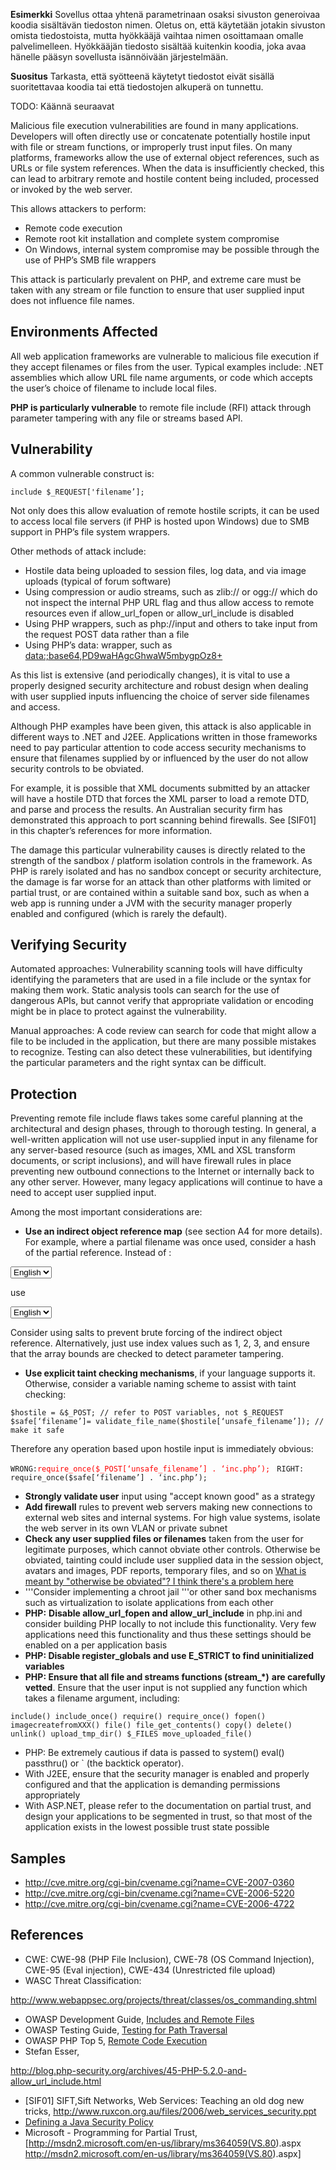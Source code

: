 **Esimerkki** Sovellus ottaa yhtenä parametrinaan osaksi sivuston
generoivaa koodia sisältävän tiedoston nimen. Oletus on, että käytetään
jotakin sivuston omista tiedostoista, mutta hyökkääjä vaihtaa nimen
osoittamaan omalle palvelimelleen. Hyökkääjän tiedosto sisältää
kuitenkin koodia, joka avaa hänelle pääsyn sovellusta isännöivään
järjestelmään.

**Suositus** Tarkasta, että syötteenä käytetyt tiedostot eivät sisällä
suoritettavaa koodia tai että tiedostojen alkuperä on tunnettu.

TODO: Käännä seuraavat

Malicious file execution vulnerabilities are found in many applications.
Developers will often directly use or concatenate potentially hostile
input with file or stream functions, or improperly trust input files. On
many platforms, frameworks allow the use of external object references,
such as URLs or file system references. When the data is insufficiently
checked, this can lead to arbitrary remote and hostile content being
included, processed or invoked by the web server.

This allows attackers to perform:

  - Remote code execution
  - Remote root kit installation and complete system compromise
  - On Windows, internal system compromise may be possible through the
    use of PHP’s SMB file wrappers

This attack is particularly prevalent on PHP, and extreme care must be
taken with any stream or file function to ensure that user supplied
input does not influence file names.

## Environments Affected

All web application frameworks are vulnerable to malicious file
execution if they accept filenames or files from the user. Typical
examples include: .NET assemblies which allow URL file name arguments,
or code which accepts the user’s choice of filename to include local
files.

**PHP is particularly vulnerable** to remote file include (RFI) attack
through parameter tampering with any file or streams based API.

## Vulnerability

A common vulnerable construct is:

`include $_REQUEST['filename’];`

Not only does this allow evaluation of remote hostile scripts, it can be
used to access local file servers (if PHP is hosted upon Windows) due to
SMB support in PHP’s file system wrappers.

Other methods of attack include:

  - Hostile data being uploaded to session files, log data, and via
    image uploads (typical of forum software)
  - Using compression or audio streams, such as zlib:// or ogg:// which
    do not inspect the internal PHP URL flag and thus allow access to
    remote resources even if allow_url_fopen or allow_url_include is
    disabled
  - Using PHP wrappers, such as php://input and others to take input
    from the request POST data rather than a file
  - Using PHP’s data: wrapper, such as
    <data:;base64,PD9waHAgcGhwaW5mbygpOz8+>

As this list is extensive (and periodically changes), it is vital to use
a properly designed security architecture and robust design when dealing
with user supplied inputs influencing the choice of server side
filenames and access.

Although PHP examples have been given, this attack is also applicable in
different ways to .NET and J2EE. Applications written in those
frameworks need to pay particular attention to code access security
mechanisms to ensure that filenames supplied by or influenced by the
user do not allow security controls to be obviated.

For example, it is possible that XML documents submitted by an attacker
will have a hostile DTD that forces the XML parser to load a remote DTD,
and parse and process the results. An Australian security firm has
demonstrated this approach to port scanning behind firewalls. See
\[SIF01\] in this chapter’s references for more information.

The damage this particular vulnerability causes is directly related to
the strength of the sandbox / platform isolation controls in the
framework. As PHP is rarely isolated and has no sandbox concept or
security architecture, the damage is far worse for an attack than other
platforms with limited or partial trust, or are contained within a
suitable sand box, such as when a web app is running under a JVM with
the security manager properly enabled and configured (which is rarely
the default).

## Verifying Security

Automated approaches: Vulnerability scanning tools will have difficulty
identifying the parameters that are used in a file include or the syntax
for making them work. Static analysis tools can search for the use of
dangerous APIs, but cannot verify that appropriate validation or
encoding might be in place to protect against the vulnerability.

Manual approaches: A code review can search for code that might allow a
file to be included in the application, but there are many possible
mistakes to recognize. Testing can also detect these vulnerabilities,
but identifying the particular parameters and the right syntax can be
difficult.

## Protection

Preventing remote file include flaws takes some careful planning at the
architectural and design phases, through to thorough testing. In
general, a well-written application will not use user-supplied input in
any filename for any server-based resource (such as images, XML and XSL
transform documents, or script inclusions), and will have firewall rules
in place preventing new outbound connections to the Internet or
internally back to any other server. However, many legacy applications
will continue to have a need to accept user supplied input.

Among the most important considerations are:

  - **Use an indirect object reference map** (see section A4 for more
    details). For example, where a partial filename was once used,
    consider a hash of the partial reference. Instead of :

<code><select name=”language”>
`   `<option value=”English”>`English`</option></code>

use

<code><select name=”language”>
`   `<option value=”78463a384a5aa4fad5fa73e2f506ecfc”>`English`</option></code>

Consider using salts to prevent brute forcing of the indirect object
reference. Alternatively, just use index values such as 1, 2, 3, and
ensure that the array bounds are checked to detect parameter tampering.

  - **Use explicit taint checking mechanisms**, if your language
    supports it. Otherwise, consider a variable naming scheme to assist
    with taint checking:

`$hostile = &$_POST; // refer to POST variables, not $_REQUEST`
`$safe[‘filename’]= validate_file_name($hostile[‘unsafe_filename’]); //
make it safe`

Therefore any operation based upon hostile input is immediately obvious:

` WRONG:
 `<span style="color: red">`require_once($_POST[‘unsafe_filename’] .
‘inc.php’);`</span>` `
`RIGHT: require_once($safe[‘filename’] . ‘inc.php’);`

  - **Strongly validate user** input using "accept known good" as a
    strategy
  - **Add firewall** rules to prevent web servers making new connections
    to external web sites and internal systems. For high value systems,
    isolate the web server in its own VLAN or private subnet
  - **Check any user supplied files or filenames** taken from the user
    for legitimate purposes, which cannot obviate other controls.
    Otherwise be obviated, tainting could include user supplied data in
    the session object, avatars and images, PDF reports, temporary
    files, and so on [What is meant by "otherwise be obviated"? I think
    there's a problem here](category:FIXME "wikilink")
  - '''Consider implementing a chroot jail '''or other sand box
    mechanisms such as virtualization to isolate applications from each
    other
  - **PHP:** **Disable allow_url_fopen and allow_url_include** in
    php.ini and consider building PHP locally to not include this
    functionality. Very few applications need this functionality and
    thus these settings should be enabled on a per application basis
  - **PHP: Disable register_globals and use E_STRICT to find
    uninitialized variables**
  - **PHP: Ensure that all file and streams functions (stream_\*)**
    **are carefully vetted**. Ensure that the user input is not supplied
    any function which takes a filename argument, including:

`include() include_once() require() require_once() fopen()
imagecreatefromXXX() file() file_get_contents() copy() delete() unlink()
upload_tmp_dir() $_FILES move_uploaded_file()`

  - PHP: Be extremely cautious if data is passed to system() eval()
    passthru() or \` (the backtick operator).
  - With J2EE, ensure that the security manager is enabled and properly
    configured and that the application is demanding permissions
    appropriately
  - With ASP.NET, please refer to the documentation on partial trust,
    and design your applications to be segmented in trust, so that most
    of the application exists in the lowest possible trust state
    possible

## Samples

  - <http://cve.mitre.org/cgi-bin/cvename.cgi?name=CVE-2007-0360>
  - <http://cve.mitre.org/cgi-bin/cvename.cgi?name=CVE-2006-5220>
  - <http://cve.mitre.org/cgi-bin/cvename.cgi?name=CVE-2006-4722>

## References

  - CWE: CWE-98 (PHP File Inclusion), CWE-78 (OS Command Injection),
    CWE-95 (Eval injection), CWE-434 (Unrestricted file upload)
  - WASC Threat Classification:

<http://www.webappsec.org/projects/threat/classes/os_commanding.shtml>

  - OWASP Development Guide, [Includes and Remote
    Files](File_System#Includes_and_Remote_files "wikilink")
  - OWASP Testing Guide, [Testing for Path
    Traversal](Testing_for_Path_Traversal_\(OWASP-AZ-001\) "wikilink")
  - OWASP PHP Top 5, [Remote Code
    Execution](PHP_Top_5#P1:_Remote_Code_Execution "wikilink")
  - Stefan Esser,

<http://blog.php-security.org/archives/45-PHP-5.2.0-and-allow_url_include.html>

  - \[SIF01\] SIFT,Sift Networks, Web Services: Teaching an old dog new
    tricks,
    <http://www.ruxcon.org.au/files/2006/web_services_security.ppt>
  - [Defining a Java Security
    Policy](OWASP_Java_Table_of_Contents#Defining_a_Java_Security_Policy "wikilink")
  - Microsoft - Programming for Partial Trust,
    \[<http://msdn2.microsoft.com/en-us/library/ms364059(VS.80>).aspx
    <http://msdn2.microsoft.com/en-us/library/ms364059(VS.80>).aspx\]